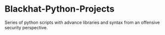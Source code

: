 # Blackhat-Python-Projects
Series of python scripts with advance libraries and syntax from an offensive security perspective. 
